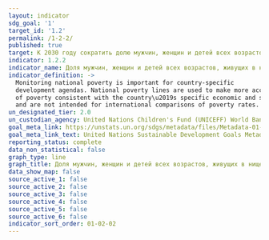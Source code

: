 ```yaml
---
layout: indicator
sdg_goal: '1'
target_id: '1.2'
permalink: /1-2-2/
published: true
target: К 2030 году сократить долю мужчин, женщин и детей всех возрастов, живущих в нищете во всех ее проявлениях, согласно национальным определениям, по крайней мере наполовину
indicator: 1.2.2
indicator_name: Доля мужчин, женщин и детей всех возрастов, живущих в нищете во всех ее проявлениях, согласно национальным определениям
indicator_definition: ->
  Monitoring national poverty is important for country-specific
  development agendas. National poverty lines are used to make more accurate estimates
  of poverty consistent with the country\u2019s specific economic and social circumstances,
  and are not intended for international comparisons of poverty rates.
un_designated_tier: 2.0
un_custodian_agency: United Nations Children's Fund (UNICEFF) World Bank (WB) United Nations Development Programme (UNDP)
goal_meta_link: https://unstats.un.org/sdgs/metadata/files/Metadata-01-02-02.pdf
goal_meta_link_text: United Nations Sustainable Development Goals Metadata (PDF 894 KB)
reporting_status: complete
data_non_statistical: false
graph_type: line
graph_title: Доля мужчин, женщин и детей всех возрастов, живущих в нищете во всех ее проявлениях, согласно национальным определениям
data_show_map: false
source_active_1: false
source_active_2: false
source_active_3: false
source_active_4: false
source_active_5: false
source_active_6: false
indicator_sort_order: 01-02-02
---
```

